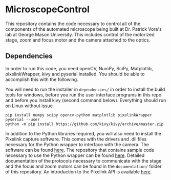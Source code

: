 # MicroscopeControl

This repository contains the code necessary to control all of the components of the automated microscope being built at Dr. Patrick Vora's lab at George Mason University. This includes control of the motorized stage, zoom and focus motor and the camera attached to the optics. 

## Dependencies

In order to run this code, you need openCV, NumPy, SciPy, Matplotlib, pixelinkWrapper, kivy and pyserial installed. You should be able to accomplish this with the following.

You will need to run the installer in `dependencies/` in order to install the build tools for windows, before you run the user interface programs in this repo and before you install kivy (second command below). Everything should run on Linux without issue.

```
pip install numpy scipy opencv-python matplotlib pixelinkWrapper pyserial --user
python -m pip install https://github.com/kivy/kivy/archive/master.zip
```

In addition to the Python libraries required, you will also need to install the Pixelink capture software. This comes with the drivers and .dll files necessary for the Python wrapper to interface with the camera. The software can be found [here](https://pixelink.com/products/software/pixelink-capture-software/pixelink-capture-software-download/). The repository that contains sample code necessary to use the Python wrapper can be found [here](https://github.com/pixelink-support/pixelinkPythonWrapper). Detailed documentation of the protocols necessary to communicate with the stage and the focus and zoom motors can be found in the `documentation/` folder of this repository. An introduction to the Pixelink API is available [here](https://support.pixelink.com/support/solutions/articles/3000044964-basic-principles).
